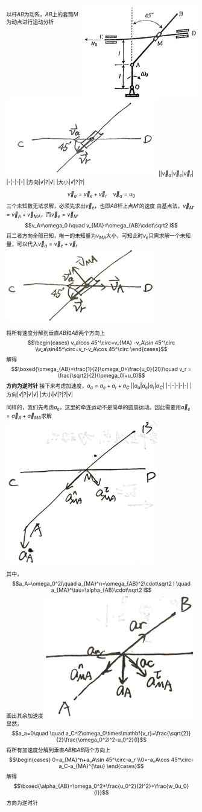 <img src="image-1.png" width=300 align=right>

以杆$AB$为动系，$AB$上的套筒$M$为动点进行运动分析
<img src="image-1.jpg" width=400>
||$\vec{v}_a$|$\vec{v}_e$|$\vec{v}_r$|
|-|-|-|-|
|方向|√|?|√|
|大小|√|?|?|

$$\vec{v}_a = \vec{v}_e+\vec{v}_r\quad \vec{v}_a=u_0$$
三个未知数无法求解，必须先求出$\vec{v}_e$，也即$AB$杆上点$M'$的速度
由基点法，$\vec{v}_{M'}=\vec{v}_A+\vec{v}_{MA}$，而$\vec{v}_e=\vec{v}_{M'}$
$$v_A=\omega_0 l\quad v_{MA}=\omega_{AB}\cdot\sqrt2 l$$
且二者方向全部已知，唯一的未知量为$v_{MA}$大小，可知此时$v_e$只需求解一个未知量，可以代入$\vec{v}_a=\vec{v}_e+\vec{v}_r$
<img src="image.png" width=400>

将所有速度分解到垂直$AB$和$AB$两个方向上
$$\begin{cases}
    v_a\cos 45^\circ=v_{MA} -v_A\sin 45^\circ
    \\v_a\sin45^\circ=v_r-v_A\cos 45^\circ
\end{cases}$$
解得
$$\boxed{\omega_{AB}=\frac{1}{2}\omega_0+\frac{u_0}{2l}}\quad v_r = \frac{\sqrt2}{2}(\omega_0l+u_0)$$
**方向为逆时针**
接下来考虑加速度，$a_a=a_e+a_r+a_C$
||$a_a$|$a_e$|$a_r$|$a_C$|
|-|-|-|-|-|
|方向|√|?|√|√|
|大小|√|?|?|√|

同样的，我们先考虑$a_e$，这里的牵连运动不是简单的圆周运动。因此需要用$\vec{a}_e=\vec{a}_A+\vec{a}_{MA}$求解
<img src="image-2.png" width=400>

其中，
$$a_A=\omega_0^2l\quad a_{MA}^n=\omega_{AB}^2\cdot\sqrt2 l \quad a_{MA}^\tau=\alpha_{AB}\cdot\sqrt2 l$$
画出其余加速度
<img src="image-3.png" width=400>
显然，$$a_a=0\quad \quad a_C=2\omega_0\times\mathbf{v_r}=\frac{\sqrt{2}}{2}\frac{\omega_0^2l^2-u_0^2}{l}$$
将所有加速度分解到垂直$AB$和$AB$两个方向上
$$\begin{cases}
    0=a_{MA}^n+a_A\sin 45^\circ-a_r
    \\0=-a_A\cos 45^\circ-a_C-a_{MA}^{\tau}
\end{cases}$$
解得
$$\boxed{\alpha_{AB}=\omega_0^2+\frac{u_0^2}{2l^2}+\frac{w_0u_0}{l}}$$
方向为逆时针